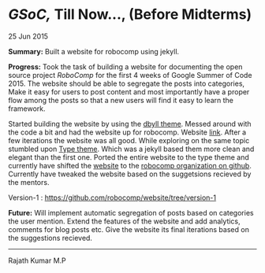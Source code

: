 # _GSoC,_ Till Now..., (Before Midterms)

<span class="post-date">25 Jun 2015</span>

**Summary:** Built a website for robocomp using jekyll.

**Progress:** Took the task of building a website for documenting the open source project _RoboComp_ for the first 4 weeks of Google Summer of Code 2015\. The website should be able to segregate the posts into categories, Make it easy for users to post content and most importantly have a proper flow among the posts so that a new users will find it easy to learn the framework.

Started building the website by using the [dbyll theme](https://github.com/dbtek/dbyll). Messed around with the code a bit and had the website up for robocomp. Website [link](https://rajathkumar.github.io/robocomp). After a few iterations the website was all good. While exploring on the same topic stumbled upon [Type theme](https://rohanchandra.github.io/project/type/). Which was a jekyll based them more clean and elegant than the first one. Ported the entire website to the type theme and currently have shifted the [website](http://robocomp.github.io/website/) to the [robocomp organization on github](https://github.com/robocomp). Currently have tweaked the website based on the suggetsions recieved by the mentors.

Version-1 : https://github.com/robocomp/website/tree/version-1

**Future:** Will implement automatic segregation of posts based on categories the user mention. Extend the features of the website and add analytics, comments for blog posts etc. Give the website its final iterations based on the suggestions recieved.

* * *

Rajath Kumar M.P